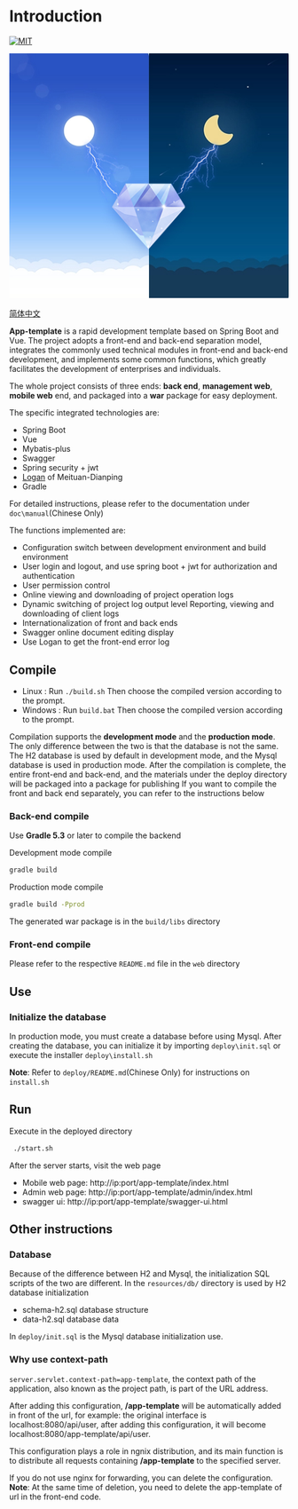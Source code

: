 
# Introduction

[![MIT](https://img.shields.io/dub/l/vibe-d.svg?style=flat-square)](http://opensource.org/licenses/MIT)

![poster](./poster.jpg)

[简体中文](./README.zh-CN.md)

**App-template** is a rapid development template based on Spring Boot and Vue.
The project adopts a front-end and back-end separation model, integrates the
commonly used technical modules in front-end and back-end development,
and implements some common functions, which greatly facilitates the development
of enterprises and individuals.

The whole project consists of three ends: **back end**, **management web**,
**mobile web** end, and packaged into a **war** package for easy deployment.

The specific integrated technologies are:
* Spring Boot
* Vue
* Mybatis-plus
* Swagger
* Spring security + jwt
* [Logan](https://github.com/Meituan-Dianping/Logan) of Meituan-Dianping
* Gradle

For detailed instructions, please refer to the documentation under `doc\manual`(Chinese Only)

The functions implemented are:
* Configuration switch between development environment and build environment
* User login and logout, and use spring boot + jwt for authorization and authentication
* User permission control
* Online viewing and downloading of project operation logs
* Dynamic switching of project log output level Reporting, viewing and downloading of client logs
* Internationalization of front and back ends
* Swagger online document editing display
* Use Logan to get the front-end error log

## Compile

* Linux : Run `./build.sh` Then choose the compiled version according to the prompt.
* Windows : Run `build.bat` Then choose the compiled version according to the prompt.

Compilation supports the **development mode** and the **production mode**.
The only difference between the two is that the database is not the same.
The H2 database is used by default in development mode, and the Mysql database
is used in production mode. After the compilation is complete,
the entire front-end and back-end, and the materials under the deploy directory
 will be packaged into a package for publishing If you want to compile the
 front and back end separately, you can refer to the instructions below

### Back-end compile

Use **Gradle 5.3** or later to compile the backend

Development mode compile

```sh
gradle build
```

Production mode compile

```sh
gradle build -Pprod
```

The generated war package is in the `build/libs` directory

### Front-end compile

Please refer to the respective `README.md` file in the `web` directory

## Use

### Initialize the database

In production mode, you must create a database before using Mysql.
After creating the database, you can initialize it by importing `deploy\init.sql`
or execute the installer `deploy\install.sh`

**Note**: Refer to `deploy/README.md`(Chinese Only) for instructions on `install.sh`

## Run

Execute in the deployed directory

```sh
 ./start.sh
```

After the server starts, visit the web page

* Mobile web page: http://ip:port/app-template/index.html
* Admin web page: http://ip:port/app-template/admin/index.html
* swagger ui: http://ip:port/app-template/swagger-ui.html

## Other instructions

### Database

Because of the difference between H2 and Mysql, the initialization SQL
scripts of the two are different.
In the `resources/db/` directory is used by H2 database initialization
* schema-h2.sql database structure
* data-h2.sql database data

In `deploy/init.sql` is the Mysql database initialization use.

### Why use context-path

`server.servlet.context-path=app-template`, the context path of the application,
also known as the project path, is part of the URL address.

After adding this configuration, **/app-template** will be automatically added
in front of the url, for example:
the original interface is localhost:8080/api/user, after adding this
configuration, it will become localhost:8080/app-template/api/user.

This configuration plays a role in ngnix distribution, and its main function is
to distribute all requests containing **/app-template** to the specified server.

If you do not use nginx for forwarding, you can delete the configuration.
**Note**: At the same time of deletion, you need to delete the app-template of
url in the front-end code.
